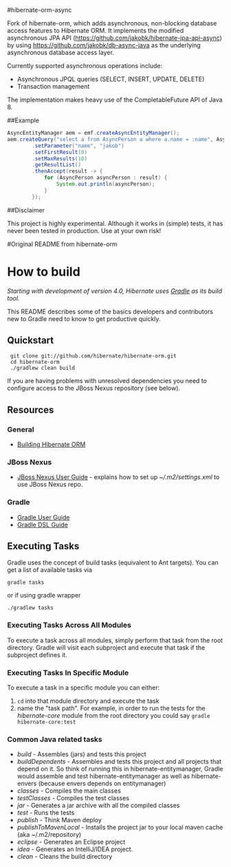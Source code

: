 #hibernate-orm-async

Fork of hibernate-orm, which adds asynchronous, non-blocking database access features to Hibernate ORM. It implements the modified asynchronous JPA API (https://github.com/jakobk/hibernate-jpa-api-async) by using https://github.com/jakobk/db-async-java as the underlying asynchronous database access layer.

Currently supported asynchronous operations include:
* Asynchronous JPQL queries (SELECT, INSERT, UPDATE, DELETE)
* Transaction management

The implementation makes heavy use of the CompletableFuture API of Java 8.

##Example

```java
AsyncEntityManager aem = emf.createAsyncEntityManager();
aem.createQuery("select a from AsyncPerson a where a.name = :name", AsyncPerson.class)
        .setParameter("name", "jakob")
        .setFirstResult(0)
        .setMaxResults(10)
        .getResultList()
        .thenAccept(result -> {
            for (AsyncPerson asyncPerson : result) {
                System.out.println(asyncPerson);
            }
        });
```


##Disclaimer

This project is highly experimental. Although it works in (simple) tests, it has never been tested in production. Use at your own risk! 


#Original README from hibernate-orm

How to build
============

*Starting with development of version 4.0, Hibernate uses [Gradle](http://gradle.org) as its build tool.*

This README describes some of the basics developers and contributors new to Gradle need to know to get productive quickly.

Quickstart
----------

     git clone git://github.com/hibernate/hibernate-orm.git
     cd hibernate-orm
     ./gradlew clean build
     
If you are having problems with unresolved dependencies you need to configure access to the JBoss Nexus repository
(see below).


Resources
---------

### General

* [Building Hibernate ORM](https://community.jboss.org/wiki/BuildingHibernateORM4x)

### JBoss Nexus

* [JBoss Nexus User Guide](http://community.jboss.org/wiki/MavenGettingStarted-Users) - explains how to set up _~/.m2/settings.xml_ to use JBoss Nexus repo.

### Gradle

* [Gradle User Guide](http://gradle.org/docs/current/userguide/userguide_single.html)
* [Gradle DSL Guide](http://gradle.org/docs/current/dsl/index.html)

Executing Tasks
---------------

Gradle uses the concept of build tasks (equivalent to Ant targets). You can get a list of available tasks 
via 

    gradle tasks

or if using gradle wrapper

	./gradlew tasks

### Executing Tasks Across All Modules

To execute a task across all modules, simply perform that task from the root directory.  Gradle will visit each
subproject and execute that task if the subproject defines it.

### Executing Tasks In Specific Module

To execute a task in a specific module you can either:

1. `cd` into that module directory and execute the task
2. name the "task path".  For example, in order to run the tests for the _hibernate-core_ module from the root directory you could say `gradle hibernate-core:test`

### Common Java related tasks

* _build_ - Assembles (jars) and tests this project
* _buildDependents_ - Assembles and tests this project and all projects that depend on it.  So think of running this in hibernate-entitymanager, Gradle would assemble and test hibernate-entitymanager as well as hibernate-envers (because envers depends on entitymanager)
* _classes_ - Compiles the main classes
* _testClasses_ - Compiles the test classes
* _jar_ - Generates a jar archive with all the compiled classes
* _test_ - Runs the tests
* _publish_ - Think Maven deploy
* _publishToMavenLocal_ - Installs the project jar to your local maven cache (aka ~/.m2/repository)
* _eclipse_ - Generates an Eclipse project
* _idea_ - Generates an IntelliJ/IDEA project.
* _clean_ - Cleans the build directory

